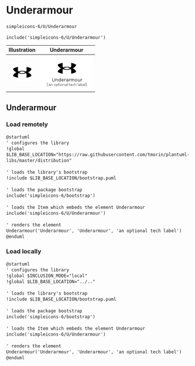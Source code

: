 # Underarmour


```text
simpleicons-6/U/Underarmour
```

```text
include('simpleicons-6/U/Underarmour')
```



| Illustration | Underarmour |
| :---: | :---: |
| ![illustration for Illustration](../../simpleicons-6/U/Underarmour.png) | ![illustration for Underarmour](../../simpleicons-6/U/Underarmour.Local.png) |




## Underarmour

### Load remotely
```plantuml
@startuml
' configures the library
!global $LIB_BASE_LOCATION="https://raw.githubusercontent.com/tmorin/plantuml-libs/master/distribution"

' loads the library's bootstrap
!include $LIB_BASE_LOCATION/bootstrap.puml

' loads the package bootstrap
include('simpleicons-6/bootstrap')

' loads the Item which embeds the element Underarmour
include('simpleicons-6/U/Underarmour')

' renders the element
Underarmour('Underarmour', 'Underarmour', 'an optional tech label')
@enduml
```

### Load locally
```plantuml
@startuml
' configures the library
!global $INCLUSION_MODE="local"
!global $LIB_BASE_LOCATION="../.."

' loads the library's bootstrap
!include $LIB_BASE_LOCATION/bootstrap.puml

' loads the package bootstrap
include('simpleicons-6/bootstrap')

' loads the Item which embeds the element Underarmour
include('simpleicons-6/U/Underarmour')

' renders the element
Underarmour('Underarmour', 'Underarmour', 'an optional tech label')
@enduml
```

